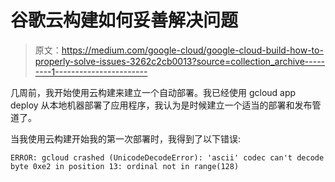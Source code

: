 # 谷歌云构建如何妥善解决问题

> 原文：<https://medium.com/google-cloud/google-cloud-build-how-to-properly-solve-issues-3262c2cb0013?source=collection_archive---------1----------------------->

几周前，我开始使用云构建来建立一个自动部署。我已经使用 gcloud app deploy 从本地机器部署了应用程序，我认为是时候建立一个适当的部署和发布管道了。

当我使用云构建开始我的第一次部署时，我得到了以下错误:

```
ERROR: gcloud crashed (UnicodeDecodeError): 'ascii' codec can't decode byte 0xe2 in position 13: ordinal not in range(128)
```